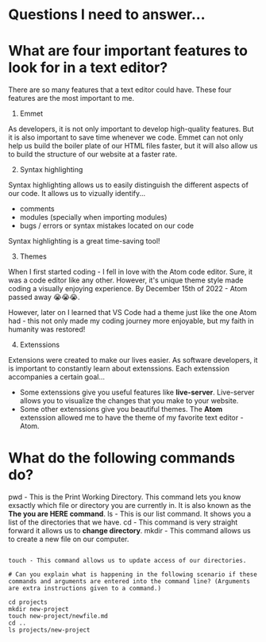 # Questions I need to answer...


# What are four important features to look for in a text editor?

There are so many features that a text editor could have. 
These four features are the most important to me.

1. Emmet

As developers, it is not only important to develop high-quality features.
But it is also important to save time whenever we code.
Emmet can not only help us build the boiler plate of our HTML files faster, but it will also allow us to build the structure of our website at a faster rate.

2. Syntax highlighting

Syntax highlighting allows us to easily distinguish the different aspects of our code.
It allows us to vizually identify...
- comments
- modules (specially when importing modules)
- bugs / errors or syntax mistakes located on our code

Syntax highlighting is a great time-saving tool!

3. Themes

When I first started coding - I fell in love with the Atom code editor.
Sure, it was a code editor like any other. However, it's unique theme style made coding a visually enjoying experience.
By December 15th of 2022 - Atom passed away 😭😭😭.

However, later on I learned that VS Code had a theme just like the one Atom had - this not only made my coding journey more enjoyable, but my faith in humanity was restored!

4. Extenssions

Extensions were created to make our lives easier.
As software developers, it is important to constantly learn about extenssions.
Each extenssion accompanies a certain goal...

- Some extenssions give you useful features like **live-server**.
  Live-server allows you to visualize the changes that you make to your website.
- Some other extenssions give you beautiful themes.
  The **Atom** extenssion allowed me to have the theme of my favorite text editor - Atom.

  

# What do the following commands do? 
pwd - This is the Print Working Directory. This command lets you know exsactly which file or directory you are currently in.
It is also known as the **The you are HERE command**.
ls - This is our list command. It shows you a list of the directories that we have.
cd - This command is very straight forward it allows us to **change directory**.
mkdir - This command allows us to create a new file on our computer.

~~~ folder_name mkdir file_name ~~~ 

touch - This command allows us to update access of our directories.

# Can you explain what is happening in the following scenario if these commands and arguments are entered into the command line? (Arguments are extra instructions given to a command.)

cd projects
mkdir new-project
touch new-project/newfile.md
cd ..
ls projects/new-project

